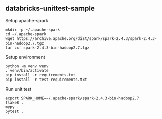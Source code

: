 databricks-unittest-sample
---

Setup apache-spark

```
mkdir -p ~/.apache-spark
cd ~/.apache-spark
wget https://archive.apache.org/dist/spark/spark-2.4.3/spark-2.4.3-bin-hadoop2.7.tgz
tar zxf spark-2.4.3-bin-hadoop2.7.tgz
```

Setup environment

```
python -m venv venv
. venv/bin/activate
pip install -r requirements.txt
pip install -r test-requirements.txt
```

Run unit test

```
export SPARK_HOME=~/.apache-spark/spark-2.4.3-bin-hadoop2.7
flake8 .
mypy .
pytest .
```

